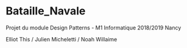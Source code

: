# Bataille_Navale
Projet du module Design Patterns - M1 Informatique 2018/2019 Nancy

Elliot This / Julien Micheletti / Noah Willaime
